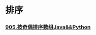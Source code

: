 # 排序

### [905.按奇偶排序数组Java&&Python](https://github.com/Bingo-Z/Algorithm/blob/main/LeetCode/Sort/%5B905%5D.%E6%8C%89%E5%A5%87%E5%81%B6%E6%8E%92%E5%BA%8F%E6%95%B0%E7%BB%84.md)

